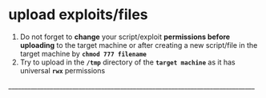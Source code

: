 # upload exploits/files

1. Do not forget to **change** your script/exploit **permissions before uploading** to the target machine or after creating a new script/file in the target machine by **`chmod 777 filename`**
2. Try to upload in the **`/tmp`** directory of the **`target machine`** as it has universal **`rwx`** permissions

\_\_\_\_\_\_\_\_\_\_\_\_\_\_\_\_\_\_\_\_\_\_\_\_\_\_\_\_\_\_\_\_\_\_\_\_\_\_\_\_\_\_\_\_\_\_\_\_\_\_\_\_\_\_\_\_\_\_\_\_\_\_\_\_\_\_\_\_\_\_\_\_\_\_\_\_\_

